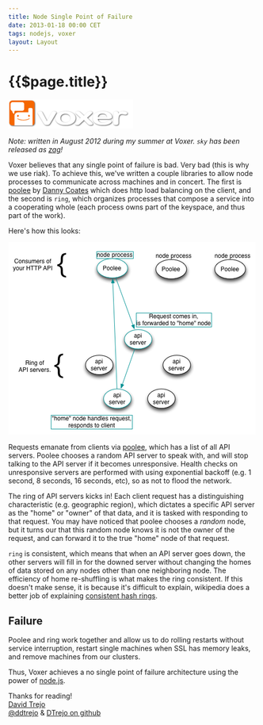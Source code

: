 ```yaml
---
title: Node Single Point of Failure
date: 2013-01-18 00:00 CET
tags: nodejs, voxer
layout: Layout
---
```

# {{$page.title}}

![](./images/46879900-Voxer_Logo.png)

*Note: written in August 2012 during my summer at Voxer. `sky` has been released
as [zag][11]!*

Voxer believes that any single point of failure is bad. Very bad (this is why we
use riak). To achieve this, we've written a couple libraries to allow node
processes to communicate across machines and in concert. The first is
[poolee][1] by [Danny Coates][2] which does http load balancing on the client,
and the second is `ring`, which organizes processes that compose a service
into a cooperating whole (each process owns part of the keyspace, and thus part
of the work).

Here's how this looks:

![](./images/46879717-nospof.png)

Requests emanate from clients via [poolee][1], which has a list of all API
servers. Poolee chooses a random API server to speak with, and will stop talking
to the API server if it becomes unresponsive. Health checks on unresponsive
servers are performed with using exponential backoff (e.g. 1 second, 8 seconds,
16 seconds, etc), so as not to flood the network.

The ring of API servers kicks in! Each client request has a distinguishing
characteristic (e.g. geographic region), which dictates a specific API server as
the "home" or "owner" of that data, and it is tasked with responding to that
request. You may have noticed that poolee chooses a *random* node, but it turns
our that this random node knows it is not the owner of the request, and can
forward it to the true "home" node of that request.

`ring` is consistent, which means that when an API server goes down, the other
servers will fill in for the downed server without changing the homes of data
stored on any nodes other than one neighboring node. The efficiency of home
re-shuffling is what makes the ring consistent. If this doesn't make sense, it is
because it's difficult to explain, wikipedia does a better job of explaining
[consistent hash rings][4].

## Failure
Poolee and ring work together and allow us to do rolling restarts without
service interruption, restart single machines when SSL has memory leaks,
and remove machines from our clusters.

Thus, Voxer achieves a no single point of failure architecture using the
power of [node.js][6].

Thanks for reading!<br>
[David Trejo][8]<br>
[@ddtrejo][9] & [DTrejo on github][10]

[1]:https://github.com/dannycoates/poolee
[2]:https://github.com/dannycoates
[4]:https://en.wikipedia.org/wiki/Consistent_hashing
[6]:http://nodejs.org

[8]:https://dtrejo.com
[9]:https://twitter.com/ddtrejo
[10]:https://github.com/DTrejo
[11]:http://voxer.github.io/zag/
